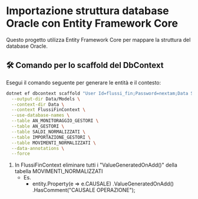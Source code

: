 # Importazione struttura database Oracle con Entity Framework Core

Questo progetto utilizza Entity Framework Core per mappare la struttura del database Oracle.

## 🛠️ Comando per lo scaffold del DbContext

Esegui il comando seguente per generare le entità e il contesto:

```bash
dotnet ef dbcontext scaffold "User Id=flussi_fin;Password=nextam;Data Source=192.168.100.184:1521/orapsd;" Oracle.EntityFrameworkCore \
  --output-dir Data/Models \
  --context-dir Data \
  --context FlussiFinContext \
  --use-database-names \
  --table AN_MONITORAGGIO_GESTORI \
  --table AN_GESTORI \
  --table SALDI_NORMALIZZATI \
  --table IMPORTAZIONE_GESTORI \
  --table MOVIMENTI_NORMALIZZATI \
  --data-annotations \
  --force
```

1. In FlussiFinContext eliminare tutti i "ValueGeneratedOnAdd()" della tabella MOVIMENTI_NORMALIZZATI
   - Es.
     - entity.Property(e => e.CAUSALE)
       .ValueGeneratedOnAdd()
       .HasComment("CAUSALE OPERAZIONE");
